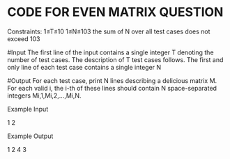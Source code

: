 # CODE FOR EVEN MATRIX QUESTION
Constraints:
1≤T≤10
1≤N≤103
the sum of N over all test cases does not exceed 103

#Input
The first line of the input contains a single integer T
denoting the number of test cases. The description of T
test cases follows.
The first and only line of each test case contains a single integer N


#Output
For each test case, print N
lines describing a delicious matrix M. For each valid i, the i-th of these lines should contain N space-separated integers Mi,1,Mi,2,…,Mi,N.

Example Input

1
2

Example Output

1 2
4 3
